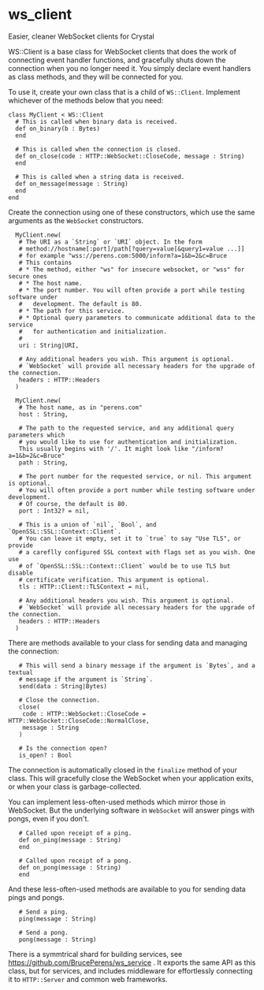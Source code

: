 # ws_client
Easier, cleaner WebSocket clients for Crystal

WS::Client is a base class for WebSocket clients that does the work of connecting
event handler functions, and gracefully shuts down the connection when you
no longer need it. You simply declare event handlers as class methods,
and they will be connected for you.

To use it, create your own class that is a child of `WS::Client`. Implement whichever
of the methods below that you need:
```crystal
class MyClient < WS::Client
  # This is called when binary data is received.
  def on_binary(b : Bytes)
  end

  # This is called when the connection is closed.
  def on_close(code : HTTP::WebSocket::CloseCode, message : String)
  end

  # This is called when a string data is received.
  def on_message(message : String)
  end
end
```

Create the connection using one of these constructors, which use the same
arguments as the `WebSocket` constructors. 
```crystal
  MyClient.new(
   # The URI as a `String` or `URI` object. In the form
   # method://hostname[:port]/path[?query=value[&query1=value ...]]
   # for example "wss://perens.com:5000/inform?a=1&b=2&c=Bruce
   # This contains
   # * The method, either "ws" for insecure websocket, or "wss" for secure ones
   # * The host name.
   # * The port number. You will often provide a port while testing software under
   #   development. The default is 80.
   # * The path for this service.
   # * Optional query parameters to communicate additional data to the service
   #   for authentication and initialization.
   # 
   uri : String|URI,

   # Any additional headers you wish. This argument is optional.
   # `WebSocket` will provide all necessary headers for the upgrade of the connection.
   headers : HTTP::Headers
  )

  MyClient.new(
   # The host name, as in "perens.com"
   host : String,

   # The path to the requested service, and any additional query parameters which
   # you would like to use for authentication and initialization.
   This usually begins with '/'. It might look like "/inform?a=1&b=2&c=Bruce"
   path : String,

   # The port number for the requested service, or nil. This argument is optional.
   # You will often provide a port number while testing software under development.
   # Of course, the default is 80.
   port : Int32? = nil,

   # This is a union of `nil`, `Bool`, and `OpenSSL::SSL::Context::Client`.
   # You can leave it empty, set it to `true` to say "Use TLS", or provide
   # a careflly configured SSL context with flags set as you wish. One use
   # of `OpenSSL::SSL::Context::Client` would be to use TLS but disable
   # certificate verification. This argument is optional.
   tls : HTTP::Client::TLSContext = nil,
   
   # Any additional headers you wish. This argument is optional.
   # `WebSocket` will provide all necessary headers for the upgrade of the connection.
   headers : HTTP::Headers
  )
```

There are methods available to your class for sending data and managing the
connection:
```crystal
   # This will send a binary message if the argument is `Bytes`, and a textual
   # message if the argument is `String`.
   send(data : String|Bytes)

   # Close the connection.
   close(
    code : HTTP::WebSocket::CloseCode = HTTP::WebSocket::CloseCode::NormalClose,
    message : String
   )

   # Is the connection open?
   is_open? : Bool
```

The connection is automatically closed in the `finalize` method of your class.
This will gracefully close the WebSocket when your application exits, or when
your class is garbage-collected.

You can implement less-often-used methods which mirror those in WebSocket. But
the underlying software in `WebSocket` will answer pings with pongs, even if
you don't.
```crystal
   # Called upon receipt of a ping.
   def on_ping(message : String)
   end

   # Called upon receipt of a pong.
   def on_pong(message : String)
   end
```
And these less-often-used methods are available to you for sending data pings and
pongs.
```crystal
   # Send a ping.
   ping(message : String)

   # Send a pong.
   pong(message : String)
```

There is a symmtrical shard for building services, see
https://github.com/BrucePerens/ws_service .
It exports the same API as this class, but for services, and includes middleware
for effortlessly connecting it to `HTTP::Server` and common web frameworks.
